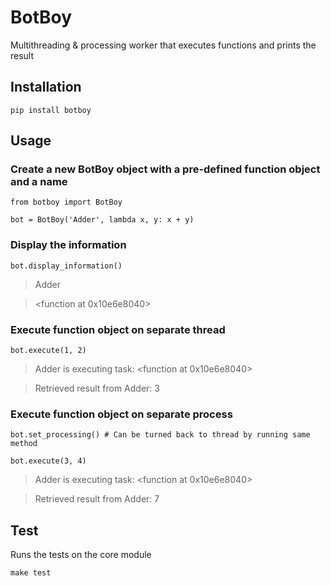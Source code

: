 # BotBoy
Multithreading &amp; processing worker that executes functions and prints the
result

## Installation
`pip install botboy`

## Usage
### Create a new BotBoy object with a pre-defined function object and a name

`from botboy import BotBoy`

`bot = BotBoy('Adder', lambda x, y: x + y)`

### Display the information

`bot.display_information()`

> Adder

> <function <lambda> at 0x10e6e8040>

### Execute function object on separate thread

`bot.execute(1, 2)`

> Adder is executing task: <function <lambda> at 0x10e6e8040>

> Retrieved result from Adder: 3
### Execute function object on separate process

`bot.set_processing() # Can be turned back to thread by running same method`

`bot.execute(3, 4)`

> Adder is executing task: <function <lambda> at 0x10e6e8040>

> Retrieved result from Adder: 7

## Test

Runs the tests on the core module

`make test`
